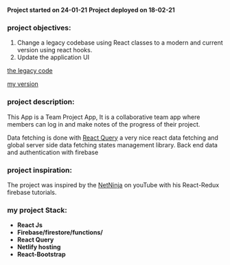 **Project started on 24-01-21**
**Project deployed on 18-02-21**

### project objectives:
1. Change a legacy codebase using React classes to a modern and current version using react hooks.
2. Update the application UI

[the legacy code](https://github.com/iamshaunjp/React-Redux-Firebase-App)
 
[my version](https://github.com/alexotoo/project-app) 


### project description:

This App is a Team Project App,  It is a collaborative team app where members can log in and make notes of the progress of their project.

Data fetching is done with [React Query](https://react-query.tanstack.com/) a very nice react data fetching and global server side data fetching states management library.
Back end  data and authentication with firebase 


### project inspiration:

The project was inspired by the [NetNinja](https://github.com/iamshaunjp) on youTube with his React-Redux firebase tutorials.

### my project Stack:
- **React Js** 
- **Firebase/firestore/functions/** 
- **React Query** 
- **Netlify hosting**
- **React-Bootstrap**
